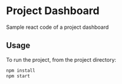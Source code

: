 # Project Dashboard

Sample react code of a project dashboard

## Usage

To run the project, from the project directory:

```bash
npm install
npm start
```
